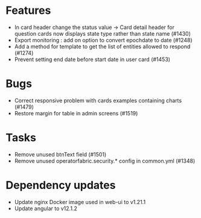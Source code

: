 <!-- Copyright (c) 2018-2021 RTE (http://www.rte-france.com)
 See AUTHORS.txt
 This document is subject to the terms of the Creative Commons Attribution 4.0 International license.
 If a copy of the license was not distributed with this
 file, You can obtain one at https://creativecommons.org/licenses/by/4.0/.
 SPDX-License-Identifier: CC-BY-4.0 -->

# Features

* In card header change the status value -> Card detail header for question cards now displays state type rather than state name (#1430)
* Export monitoring : add on option to convert epochdate to date (#1248)
* Add a method for template to get the list of entities allowed to respond (#1274)
* Prevent setting end date before start date in user card (#1453)

# Bugs

* Correct responsive problem with cards examples containing charts (#1479)
* Restore margin for table in admin screens (#1519)

# Tasks
* Remove unused btnText field (#1501)
* Remove unused operatorfabric.security.* config in common.yml (#1348)

# Dependency updates

* Update nginx Docker image used in web-ui to v1.21.1
* Update angular to v12.1.2


